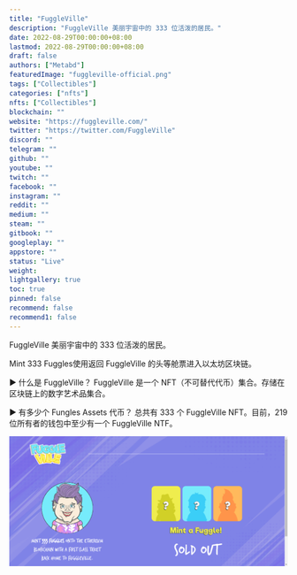 ```yaml
---
title: "FuggleVille"
description: "FuggleVille 美丽宇宙中的 333 位活泼的居民。"
date: 2022-08-29T00:00:00+08:00
lastmod: 2022-08-29T00:00:00+08:00
draft: false
authors: ["Metabd"]
featuredImage: "fuggleville-official.png"
tags: ["Collectibles"]
categories: ["nfts"]
nfts: ["Collectibles"]
blockchain: ""
website: "https://fuggleville.com/"
twitter: "https://twitter.com/FuggleVille"
discord: ""
telegram: ""
github: ""
youtube: ""
twitch: ""
facebook: ""
instagram: ""
reddit: ""
medium: ""
steam: ""
gitbook: ""
googleplay: ""
appstore: ""
status: "Live"
weight: 
lightgallery: true
toc: true
pinned: false
recommend: false
recommend1: false
---
```

FuggleVille 美丽宇宙中的 333 位活泼的居民。

Mint 333 Fuggles使用返回 FuggleVille 的头等舱票进入以太坊区块链。

▶ 什么是 FuggleVille？
FuggleVille 是一个 NFT（不可替代代币）集合。存储在区块链上的数字艺术品集合。

▶ 有多少个 Fungles Assets 代币？
总共有 333 个 FuggleVille NFT。目前，219 位所有者的钱包中至少有一个 FuggleVille NTF。

![nft](51234131231.png)